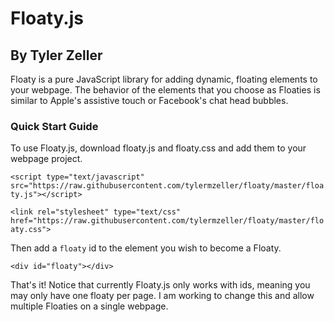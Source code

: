 # Floaty.js
## By Tyler Zeller

Floaty is a pure JavaScript library for adding dynamic, floating elements to your webpage. The behavior of the elements that you choose as Floaties is similar to Apple's assistive touch or Facebook's chat head bubbles.

### Quick Start Guide

To use Floaty.js, download floaty.js and floaty.css and add them to your webpage project.

`<script type="text/javascript" src="https://raw.githubusercontent.com/tylermzeller/floaty/master/floaty.js"></script>`

`<link rel="stylesheet" type="text/css" href="https://raw.githubusercontent.com/tylermzeller/floaty/master/floaty.css">`

Then add a `floaty` id to the element you wish to become a Floaty.

`<div id="floaty"></div>`

That's it! Notice that currently Floaty.js only works with ids, meaning you may only have one floaty per page. I am working to change this and allow multiple Floaties on a single webpage.
